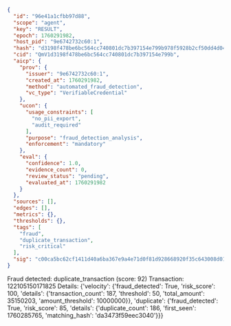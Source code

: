 ```json
{
  "id": "96e41a1cfbb97d88",
  "scope": "agent",
  "key": "RESULT",
  "epoch": 1760291982,
  "host_pid": "9e6742732c60:1",
  "hash": "d3198f478be6bc564cc740801dc7b397154e799b978f5928b2cf50dd4d04f0ea",
  "cid": "QmV1d3198f478be6bc564cc740801dc7b397154e799b",
  "aicp": {
    "prov": {
      "issuer": "9e6742732c60:1",
      "created_at": 1760291982,
      "method": "automated_fraud_detection",
      "vc_type": "VerifiableCredential"
    },
    "ucon": {
      "usage_constraints": [
        "no_pii_export",
        "audit_required"
      ],
      "purpose": "fraud_detection_analysis",
      "enforcement": "mandatory"
    },
    "eval": {
      "confidence": 1.0,
      "evidence_count": 0,
      "review_status": "pending",
      "evaluated_at": 1760291982
    }
  },
  "sources": [],
  "edges": [],
  "metrics": {},
  "thresholds": {},
  "tags": [
    "fraud",
    "duplicate_transaction",
    "risk_critical"
  ],
  "sig": "c00ca5bc62cf1411d40a6ba367e9a4e71d0f81d928668920f35c643008d01b26"
}
```

Fraud detected: duplicate_transaction (score: 92)
Transaction: 122105150171825
Details: {'velocity': {'fraud_detected': True, 'risk_score': 100, 'details': {'transaction_count': 187, 'threshold': 50, 'total_amount': 35150203, 'amount_threshold': 10000000}}, 'duplicate': {'fraud_detected': True, 'risk_score': 85, 'details': {'duplicate_count': 186, 'first_seen': 1760285765, 'matching_hash': 'da3473f59eec3040'}}}